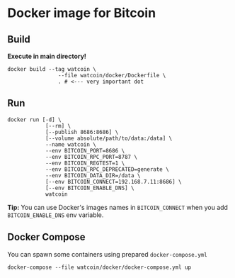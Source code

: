# Docker image for Bitcoin

## Build

**Execute in main directory!**

    docker build --tag watcoin \
                    --file watcoin/docker/Dockerfile \
                    . # <--- very important dot

## Run

    docker run [-d] \
                [--rm] \
                [--publish 8686:8686] \
                [--volume absolute/path/to/data:/data] \
                --name watcoin \
                --env BITCOIN_PORT=8686 \
                --env BITCOIN_RPC_PORT=8787 \
                --env BITCOIN_REGTEST=1 \
                --env BITCOIN_RPC_DEPRECATED=generate \
                --env BITCOIN_DATA_DIR=/data \
                [--env BITCOIN_CONNECT=192.168.7.11:8686] \
                [--env BITCOIN_ENABLE_DNS] \
                watcoin

**Tip:** You can use Docker's images names in `BITCOIN_CONNECT` when you add `BITCOIN_ENABLE_DNS` env variable.

## Docker Compose

You can spawn some containers using prepared `docker-compose.yml`

    docker-compose --file watcoin/docker/docker-compose.yml up
